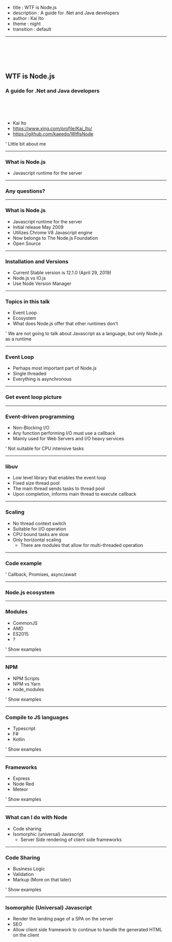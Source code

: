 - title : WTF is Node.js
- description : A guide for .Net and Java developers
- author : Kai Ito
- theme : night
- transition : default

***

<br /><br /><br /><br />

## WTF is Node.js
### A guide for .Net and Java developers

<br /><br /><br />

* Kai Ito
* https://www.xing.com/profile/Kai_Ito/
* https://github.com/kaeedo/WtfIsNode

' Little bit about me

***

### What is Node.js

* Javascript runtime for the server

---

### Any questions?

***

### What is Node.js

* Javascript runtime for the server
* Initial release May 2009
* Utilizes Chrome V8 Javascript engine
* Now belongs to The Node.js Foundation
* Open Source

---

### Installation and Versions

* Current Stable version is 12.1.0 (April 29, 2019)
* Node.js vs IO.js
* Use Node Version Manager

---

### Topics in this talk

* Event Loop
* Ecosystem
* What does Node.js offer that other runtimes don't

' We are not going to talk about Javascript as a language, but only Node.js as a runtime

***

### Event Loop

* Perhaps most important part of Node.js
* Single threaded
* Everything is asynchronous

---

### Get event loop picture

---

### Event-driven programming

* Non-Blocking I/O
* Any function performing I/O must use a callback
* Mainly used for Web Servers and I/O heavy services

' Not suitable for CPU intensive tasks

---

### libuv

* Low level library that enables the event loop
* Fixed size thread pool
* The main thread sends tasks to thread pool
* Upon completion, informs main thread to execute callback

---

### Scaling

* No thread context switch
* Suitable for I/O operation
* CPU bound tasks are slow
* Only horizontal scaling
  * There are modules that allow for multi-threaded operation

---

### Code example

' Callback, Promises, async/await

***

### Node.js ecosystem

---

### Modules
* CommonJS
* AMD
* ES2015
* ?

' Show examples

---

### NPM
* NPM Scripts
* NPM vs Yarn
* node_modules

' Show examples

---

### Compile to JS languages
* Typescript
* F#
* Kotlin

' Show examples

---

### Frameworks
* Express
* Node Red
* Meteor

' Show examples

***

### What can I do with Node

* Code sharing
* Isomorphic (universal) Javascript
  * Server Side rendering of client side frameworks

---

### Code Sharing

* Business Logic
* Validation
* Markup (More on that later)

' Show examples

---

### Isomorphic (Universal) Javascript

* Render the landing page of a SPA on the server
* SEO
* Allow client side framework to continue to handle the generated HTML on the client
